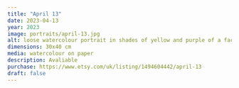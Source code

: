 ```yaml
---
title: "April 13"
date: 2023-04-13
year: 2023
image: portraits/april-13.jpg
alt: loose watercolour portrait in shades of yellow and purple of a face screaming, with strong lighting coming from the left
dimensions: 30x40 cm
media: watercolour on paper
description: Avaliable
purchase: https://www.etsy.com/uk/listing/1494604442/april-13
draft: false
---
```

